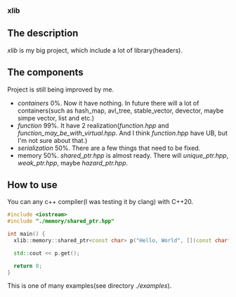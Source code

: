 ### **xlib**
## The description
  *xlib* is my big project, which include a lot of library(headers).
## **The components**
  Project is still being improved by me.
  - *containers* 0%. Now it have nothing. In future there will a lot of containers(such as hash_map, avl_tree, stable_vector, devector, maybe simpe vector, list and etc.)
  - *function* 99%. It have 2 realization(*function.hpp* and *function_may_be_with_virtual.hpp*. And I think *function.hpp* have UB, but I'm not sure about that.)
  - *serialization* 50%. There are a few things that need to be fixed.
  - memory 50%. *shared_ptr.hpp* is almost ready. There will *unique_ptr.hpp*, *weak_ptr.hpp*, maybe *hazard_ptr.hpp*.
## **How to use**
  You can any c++ compiler(I was testing it by clang) with C++20.
  ```C++
  #include <iostream>
  #include "./memory/shared_ptr.hpp"

  int main() {
    xlib::memory::shared_ptr<const char> p("Hello, World", [](const char*){});

    std::cout << p.get();

    return 0;
  }
  ```
  This is one of many examples(see directory *./examples*).


